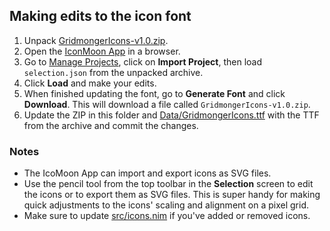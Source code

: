 ## Making edits to the icon font

1. Unpack [GridmongerIcons-v1.0.zip](GridmongerIcons-v1.0.zip).
1. Open the [IconMoon App](https://icomoon.io/) in a browser.
1. Go to [Manage Projects](https://icomoon.io/app/#/projects), click on
   **Import Project**, then load `selection.json` from the unpacked archive.
1. Click **Load** and make your edits.
1. When finished updating the font, go to **Generate Font** and click
   **Download**. This will download a file called `GridmongerIcons-v1.0.zip`.
1. Update the ZIP in this folder and
   [Data/GridmongerIcons.ttf](../../Data/GridmongerIcons.ttf) with the TTF
   from the archive and commit the changes.

### Notes

- The IcoMoon App can import and export icons as SVG files.
- Use the pencil tool from the top toolbar in the **Selection** screen to edit
  the icons or to export them as SVG files. This is super handy for making
  quick adjustments to the icons' scaling and alignment on a pixel grid.
- Make sure to update [src/icons.nim](../../src/icons.nim) if you've added or
  removed icons.
